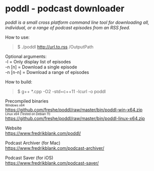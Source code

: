 # poddl - podcast downloader
*poddl is a small cross platform command line tool for downloading all, individual, or a range of podcast episodes from an RSS feed.*

How to use:  
> $ ./poddl http://url.to.rss /OutputPath

Optional arguments:  
-l = Only display list of episodes  
-n [n] = Download a single episode  
-n [n-n] = Download a range of episodes

How to build:
> $ g++ *.cpp -O2 -std=c++11 -lcurl -o poddl

Precompiled binaries  
<sub><sup>Windows x64</sup></sub>  
https://github.com/freshe/poddl/raw/master/bin/poddl-win-x64.zip  
<sub><sup>Linux x64 (Tested on Debian 11)</sup></sub>  
https://github.com/freshe/poddl/raw/master/bin/poddl-linux-x64.zip

Website  
https://www.fredrikblank.com/poddl/

Podcast Archiver (for Mac)  
https://www.fredrikblank.com/podcast-archiver/

Podcast Saver (for iOS)  
https://www.fredrikblank.com/podcast-saver/